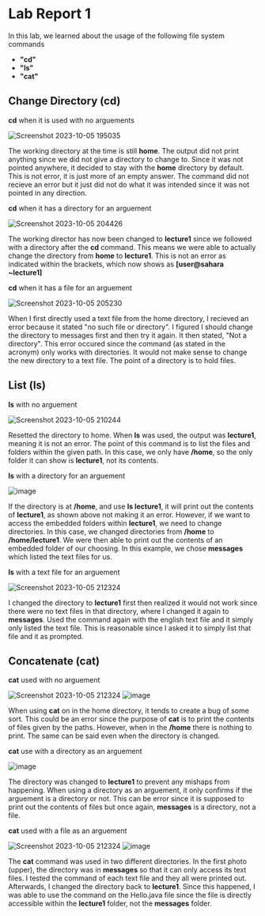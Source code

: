 # Lab Report 1
In this lab, we learned about the usage of the following file system commands
* **"cd"**
* **"ls"**
* **"cat"**

**Change Directory (cd)**
---
**cd** when it is used with no arguements

![Screenshot 2023-10-05 195035](https://github.com/Big-N8/cse15l-lab-reports/assets/146897977/72342861-ea31-48c5-a99a-1bda07dd9a46)

The working directory at the time is still **home**. The output did not print anything since we did not give a directory to change to. Since it was not pointed anywhere, it decided to stay with the **home** directory by default. This is not error, it is just more of an empty answer. The command did not recieve an error but it just did not do what it was intended since it was not pointed in any direction. 

**cd** when it has a directory for an arguement

![Screenshot 2023-10-05 204426](https://github.com/Big-N8/cse15l-lab-reports/assets/146897977/2aae3aa9-ac32-4fe8-a791-b53a921235c0)

The working director has now been changed to **lecture1** since we followed with a directory after the **cd** command. This means we were able to actually change the directory from **home** to **lecture1**. This is not an error as indicated within the brackets, which now shows as **[user@sahara ~lecture1]**

**cd** when it has a file for an arguement 

![Screenshot 2023-10-05 205230](https://github.com/Big-N8/cse15l-lab-reports/assets/146897977/a036c55d-bb23-4ba7-9f02-765a07807925)

When I first directly used a text file from the home directory, I recieved an error because it stated "no such file or directory". I figured I should change the directory to messages first and then try it again. It then stated, "Not a directory". This error occured since the command (as stated in the acronym) only works with directories. It would not make sense to change the new directory to a text file. The point of a directory is to hold files. 

**List (ls)**
---
**ls** with no arguement 

![Screenshot 2023-10-05 210244](https://github.com/Big-N8/cse15l-lab-reports/assets/146897977/c70a3143-54bc-4db7-a698-27a780237064)

Resetted the directory to home. When **ls** was used, the output was **lecture1**, meaning it is not an error. The point of this command is to list the files and folders within the given path. In this case, we only have **/home**, so the only folder it can show is **lecture1**, not its contents.

**ls** with a directory for an arguement

![image](https://github.com/Big-N8/cse15l-lab-reports/assets/146897977/531ea777-f98f-4df4-8e3c-480806fc49b3)

If the directory is at **/home**, and use **ls lecture1**, it will print out the contents of **lecture1**, as shown above not making it an error. However, if we want to access the embedded folders within **lecture1**, we need to change directories. In this case, we changed directories from **/home** to **/home/lecture1**. We were then able to print out the contents of an embedded folder of our choosing. In this example, we chose **messages** which listed the text files for us. 

**ls** with a text file for an arguement

![Screenshot 2023-10-05 212324](https://github.com/Big-N8/cse15l-lab-reports/assets/146897977/0c87fa1d-37c2-4c8e-87e8-b2067baf0177)

I changed the directory to **lecture1** first then realized it would not work since there were no text files in that directory, where I changed it again to **messages**. Used the command again with the english text file and it simply only listed the text file. This is reasonable since I asked it to simply list that file and it as prompted.

**Concatenate (cat)**
---
**cat** used with no arguement

![Screenshot 2023-10-05 212324](https://github.com/Big-N8/cse15l-lab-reports/assets/146897977/7c501fbb-6c66-499e-b8eb-748dfc7e5568)
![image](https://github.com/Big-N8/cse15l-lab-reports/assets/146897977/550a3ec5-5f99-4cb0-967c-109ec8b03d76)

When using **cat** on in the home directory, it tends to create a bug of some sort. This could be an error since the purpose of **cat** is to print the contents of files given by the paths. However, when in the **/home** there is nothing to print. The same can be said even when the directory is changed. 
                  


**cat** use with a directory as an arguement

![image](https://github.com/Big-N8/cse15l-lab-reports/assets/146897977/6a3ae312-1c1c-4e4a-a38a-6f498774ea0f)

The directory was changed to **lecture1** to prevent any mishaps from happening. When using a directory as an arguement, it only confirms if the arguement is a directory or not. This can be error since it is supposed to print out the contents of files but once again, **messages** is a directory, not a file. 

**cat** used with a file as an arguement

![Screenshot 2023-10-05 212324](https://github.com/Big-N8/cse15l-lab-reports/assets/146897977/1c54c8ba-fd27-415c-bb63-9d36a3f72657)
![image](https://github.com/Big-N8/cse15l-lab-reports/assets/146897977/842642e1-b5d9-4e4e-93b3-b0f3db2bd159)

The **cat** command was used in two different directories. In the first photo (upper), the directory was in **messages** so that it can only access its text files. I tested the command of each text file and they all were printed out. Afterwards, I changed the directory back to **lecture1**. Since this happened, I was able to use the command on the Hello.java file since the file is directly accessible within the **lecture1** folder, not the **messages** folder.





















